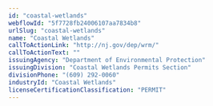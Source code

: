 ```yaml
---
id: "coastal-wetlands"
webflowId: "5f7728fb24006107aa7834b8"
urlSlug: "coastal-wetlands"
name: "Coastal Wetlands"
callToActionLink: "http://nj.gov/dep/wrm/"
callToActionText: ""
issuingAgency: "Department of Environmental Protection"
issuingDivision: "Coastal Wetlands Permits Section"
divisionPhone: "(609) 292-0060"
industryId: "Coastal Wetlands"
licenseCertificationClassification: "PERMIT"
---
```

